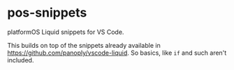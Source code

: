 # pos-snippets
platformOS Liquid snippets for VS Code.

This builds on top of the snippets already available in https://github.com/panoply/vscode-liquid. So basics, like `if` and such aren't included.
